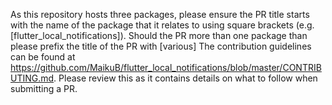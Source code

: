 As this repository hosts three packages, please ensure the PR title starts with the name of the package that it relates to using square brackets (e.g. [flutter_local_notifications]). Should the PR more than one package than please prefix the title of the PR with [various] The contribution guidelines can be found at https://github.com/MaikuB/flutter_local_notifications/blob/master/CONTRIBUTING.md. Please review this as it contains details on what to follow when submitting a PR.
